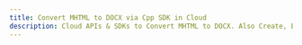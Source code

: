 ---title: Convert MHTML to DOCX via Cpp SDK in Clouddescription: Cloud APIs & SDKs to Convert MHTML to DOCX. Also Create, Edit & Render Microsoft Word & OpenOffice documents in the Cloud.---